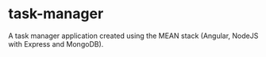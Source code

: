 # task-manager
A task manager application created using the MEAN stack (Angular, NodeJS with Express and MongoDB).
